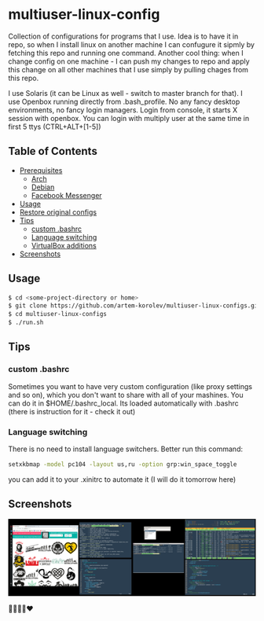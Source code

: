 # multiuser-linux-config

Collection of configurations for programs that I use.
Idea is to have it in repo, so when I install linux on another machine I can
confugure it sipmly by fetching this repo and running one command.
Another cool thing: when I change config on one machine - I can push my changes to
repo and apply this change on all other machines that I use simply by pulling chages
from this repo.

I use Solaris (it can be Linux as well - switch to master branch for that).
I use Openbox running directly from .bash_profile. No any fancy desktop environments,
no fancy login managers. Login from console, it starts X session with openbox.
You can login with multiply user at the same time in first 5 ttys (CTRL+ALT+[1-5])

## Table of Contents

<!-- vim-markdown-toc GFM -->

* [Prerequisites](#prerequisites)
	* [Arch](#arch)
	* [Debian](#debian)
	* [Facebook Messenger](#facebook-messenger)
* [Usage](#usage)
* [Restore original configs](#restore-original-configs)
* [Tips](#tips)
	* [custom .bashrc](#custom-bashrc)
	* [Language switching](#language-switching)
	* [VirtualBox additions](#virtualbox-additions)
* [Screenshots](#screenshots)

<!-- vim-markdown-toc -->


## Usage

```bash
$ cd <some-project-directory or home>
$ git clone https://github.com/artem-korolev/multiuser-linux-configs.git
$ cd multiuser-linux-configs
$ ./run.sh
```

## Tips

### custom .bashrc

Sometimes you want to have very custom configuration (like proxy settings and so on),
which you don't want to share with all of your mashines.
You can do it in $HOME/.bashrc_local.
Its loaded automatically with .bashrc (there is instruction for it - check it out)

### Language switching
There is no need to install language switchers. Better run this command:

```bash
setxkbmap -model pc104 -layout us,ru -option grp:win_space_toggle
```
you can add it to your .xinitrc to automate it (I will do it tomorrow here)

## Screenshots

![Screenshot](images/screenshot.png)

🤘💪🤣😍❤
